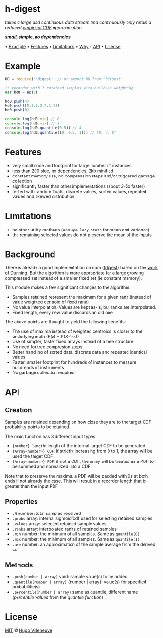 <!-- markdownlint-disable MD004 MD007 MD010 MD041 MD022 MD024 MD032 -->
# h-digest

*takes a large and continuous data stream and continuously only retain a reduced [empirical CDF](https://en.wikipedia.org/wiki/Empirical_distribution_function) approximation*

***small, simple, no dependencies***

• [Example](#example) • [Features](#features) • [Limitations](#limitations) • [Why](#why) • [API](#api) • [License](#license)

# Example

```javascript
HD = require('hdigest') // or import HD from 'hdigest'

// recorder with 7 retained samples with build-in weighting
var hd0 = HD(7)

hd0.push(4)
hd0.push([5,3,6,2,7,1,8])
hd0.push(0)

console.log(hd0.min) // 0
console.log(hd0.max) // 8
console.log(hd0.quantile(0.5)) // 4
console.log(hd0.quantile([0, 0.5, 1])) // [0, 4, 8]
```

# Features

* very small code and footprint for large number of instances
* less than 200 sloc, no dependencies, 2kb minified
* constant memory use, no compression steps and/or triggered garbage collection
* significantly faster than other implementations (about 3-5x faster)
* tested with random floats, discrete values, sorted values, repeated values and skewed distribution

# Limitations

* no other utility methods (use `npm lazy-stats` for mean and variance)
* the remaining selected values do not preserve the mean of the inputs

# Background

There is already a good implementation on npm ([tdigest](https://www.npmjs.com/package/tdigest))
based on the [work of Dunning](https://github.com/tdunning/t-digest).
But the algorithm is more appropriate for a large growing compressed set instead of a smaller fixed set (ie constant memory).

This module makes a few significant changes to the algorithm:
* Samples retained represent the maximum for a given rank (instead of value weighted centroid of fixed rank)
* No value interpolation. Values are kept as-is, but ranks are interpolated.
* Fixed length, every new value discards an old one

The above points are thought to yield the following benefits:
* The use of maxima instead of weighted centroids is closer to the underlying math (F(x) = P(X<=x))
* Use of simpler, faster fixed arrays instead of a tree structure
* No need for tree compresion steps
* Better handling of sorted data, discrete data and repeated identical values
* Faster, smaller footprint for hundreds of instances to measure hundreads of instruments
* No garbage collection required

# API

## Creation

Samples are retained depending on how close they are to the target CDF probability points to be retained.

The main function has 3 different input types:
* `{number} length`: length of the internal target CDF to be generated
* `{Array<number>} CDF`: if strictly increasing from 0 to 1, the array will be used the target CDF
* `{Array<number>} PDF`: if not a CDF, the array will be treated as a PDF to be summed and normalized into a CDF

Note that to preserve the maxima, a PDF will be padded with 0s at both ends if not already the case. This will result in a recorder length that is greater than the input PDF

## Properties
* `.N` number: total samples received
* `.probs` array: internal sigmoid/cdf used for selecting retained samples
* `.values` array: selected retained sample values
* `.ranks` array: interpolated ranks of retained samples
* `.min` number: the minimum of all samples. Same as `quantile(0)`
* `.max` number: the minimum of all samples. Same as `quantile(1)`
* `.ave` number: an approximation of the sample average from the derived cdf

## Methods
* `.push(number | array)` void: sample value(s) to be added
* `.quantile(number | array)` {number | array}: value(s) for specified probabilitie(s)
* `.percentile(number | array)` same as quantile, different name (*percentile values* from the *quantile function*)

# License

[MIT](http://www.opensource.org/licenses/MIT) © [Hugo Villeneuve](https://github.com/hville)
